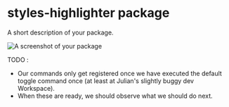 # styles-highlighter package

A short description of your package.

![A screenshot of your package](https://f.cloud.github.com/assets/69169/2290250/c35d867a-a017-11e3-86be-cd7c5bf3ff9b.gif)

TODO :
- Our commands only get registered once we have executed the default toggle command once (at least at Julian's slightly buggy dev Workspace).
- When these are ready, we should observe what we should do next.
